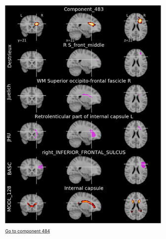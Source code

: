 


![483](preliminary/483.jpg "Component 483")

[Go to component 484](https://parietal-inria.github.io/MODL_atlas/512/484 "Component 484")